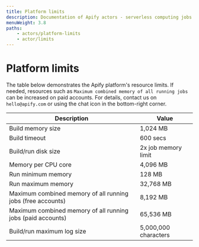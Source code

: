 ```yaml
---
title: Platform limits
description: Documentation of Apify actors - serverless computing jobs that enable execution of long-running web scraping and automation tasks in the cloud.
menuWeight: 3.8
paths:
    - actors/platform-limits
    - actor/limits
---
```

<!-- TODO: update menuWeight -->

# [](#limits) Platform limits

The table below demonstrates the Apify platform's resource limits. If needed, resources such as `Maximum combined memory of all running jobs` can be increased on paid accounts. For details, contact us on `hello@apify.com` or using the chat icon in the bottom-right corner.

|Description|Value|
|--- |--- |
|Build memory size|1,024 MB <!-- ACTOR_LIMITS.BUILD_DEFAULT_MEMORY_MBYTES -->|
|Build timeout|600 secs <!-- ACTOR_LIMITS.BUILD_TIMEOUT_SECS --> |
|Build/run disk size|2x job memory limit<!-- ACTOR_LIMITS.RUN_DISK_TO_MEMORY_SIZE_COEFF -->|
|Memory per CPU core|4,096 MB<!-- ACTOR_LIMITS.RUN_MEMORY_MBYTES_PER_CPU_CORE -->|
|Run minimum memory|128 MB<!-- ACTOR_LIMITS.MIN_RUN_MEMORY_MBYTES -->|
|Run maximum memory|32,768 MB<!-- ACTOR_LIMITS.MAX_RUN_MEMORY_MBYTES -->|
|Maximum combined memory of all running jobs (free accounts)|8,192 MB<!-- ACTOR_LIMITS.FREE_ACCOUNT_MAX_MEMORY_MBYTES -->|
|Maximum combined memory of all running jobs (paid accounts)|65,536 MB<!-- ACTOR_LIMITS.PAID_ACCOUNT_MAX_MEMORY_MBYTES -->|
|Build/run maximum log size|5,000,000 characters<!-- ACTOR_LIMITS.LOG_MAX_CHARS -->|


